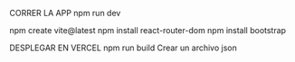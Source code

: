 CORRER LA APP
  npm run dev


npm create vite@latest
npm install react-router-dom
npm install bootstrap


  
DESPLEGAR EN VERCEL
npm run build
Crear un archivo json